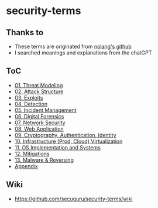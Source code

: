 # security-terms
## Thanks to
- These terms are originated from [nolang's github](https://github.com/gracenolan/Notes/blob/master/interview-study-notes-for-security-engineering.md#learning-tips)
- I searched meanings and explanations from the chatGPT

## ToC
- [01. Threat Modeling](./01_Threat_Modeling/README.md)
- [02. Attack Structure](./02_Attack_Structure/README.md)
- [03. Exploits](./03_Exploits/README.md)
- [04. Detection](./04_Detection/README.md)
- [05. Incident Management](./05_Incident_Management/README.md)
- [06. Digital Forensics](./06_Digital_Forensics/README.md)
- [07. Network Security](./07_Network_Security/README.md)
- [08. Web Application](./08_Web_Application/README.md)
- [09. Cryptography, Authentication, Identity](./09_Cryptography_Authentication_Identity/README.md)
- [10. Infrastructure (Prod, Cloud) Virtualization](./10_Infrastructure_Virtualization/README.md)
- [11. OS Implementation and Systems](./11_OS_Implementation_and_Systems/README.md)
- [12. Mitigations](./12_Mitigations/README.md)
- [13. Malware & Reversing](./13_Malware_Reversing/README.md)
- [Appendix](./Appendix.md)  

## Wiki
- https://github.com/secuguru/security-terms/wiki
